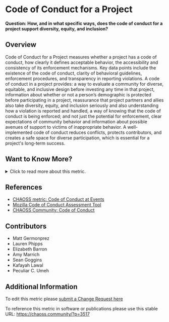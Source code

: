 # Code of Conduct for a Project

**Question: How, and in what specific ways, does the code of conduct for a project support diversity, equity, and inclusion?**

## Overview

Code of Conduct for a Project measures whether a project has a code of conduct, how clearly it defines acceptable behavior, the accessibility and consistency of its enforcement mechanisms. Key data points include the existence of the code of conduct, clarity of behavioral guidelines, enforcement procedures, and transparency in reporting violations.
A code of conduct in a project provides: a way to evaluate a community for diverse, equitable, and inclusive design before investing any time in that project, information about whether or not a person’s demographic is protected before participating in a project, reassurance that project partners and allies also take diversity, equity, and inclusion seriously and also understanding how a violation is reported and handled, a way of knowing that the code of conduct is being enforced; and not just the potential for enforcement, clear expectations of community behavior and information about possible avenues of support to victims of inappropriate behavior. A well-implemented code of conduct reduces conflicts, protects contributors, and creates a safe space for diverse participation, which is essential for a project's long-term success.

## Want to Know More?

<span markdown="1"><details>

<summary>Click to read more about this metric.</summary>

### Data Collection Strategies

*Qualitative*

*   Identify the location of the code of conduct as it pertains to primary areas of interaction and participation in the projects (i.e., repository root, project website, communication channels).
*   Determine if the code of conduct passes [Mozilla’s Code of Conduct Assessment Tool](https://mozilla.github.io/diversity-coc-review.io/)
*   Interview community members to understand more about why the code of conduct does or does not meet their expectations.
*   Interview community members as to what the project can do to improve the code of conduct?
*   Interview community members regarding how this community met or exceeded code of conduct expectations

*Quantitative*

*   Survey participants about the code of conduct. Sample survey questions include:
    *   Likert scale \[1-x] item: How well did the project meet your code of conduct expectations?
    *   Likert scale \[1-x] item: How clear are you on the rights and responsibilities of community members as described in the code of conduct?
*   Likert scale \[1-x] item: How much does  a code of conduct influence your participation and sense of safety?
*   Likert scale \[1-x] item: How easily did you understand the code of conduct and how to report violations?
    *   Likert scale \[1-x] item: How easily did you locate the code of conduct and how to report violations? \[i]
    *   Likert scale \[1-x] item: To what extent did the existence of the code of conduct make you feel safer, and more empowered to
        fully participate in this project? \[i]
    *   Likert scale \[1-x] item: If you reported a violation of the code of conduct, to what extent was it resolved to your satisfaction? \[i]

</details></span>

## References

*   [CHAOSS metric: Code of Conduct at Events](https://chaoss.community/metric-code-of-conduct-at-event/)
*   [Mozilla Code of Conduct Assessment Tool](https://mozilla.github.io/diversity-coc-review.io/)
*   [CHAOSS Community: Code of Conduct](https://chaoss.community/code-of-conduct/)

## Contributors

*   Matt Germonprez
*   Lauren Phipps
*   Elizabeth Barron
*   Amy Marrich
*   Sean Goggins
*   Kafayah Lawal
*   Peculiar C. Umeh

## Additional Information

To edit this metric please [submit a Change Request here](https://github.com/chaoss/wg-dei/blob/main/focus-areas/governance/code-of-conduct.md)

To reference this metric in software or publications please use this stable URL: <https://chaoss.community/?p=3517>

<!-- # For groupings in the knowledge base
Context tags:  Governance and Leadership
Keyword tags:enforcement, inclusivity, rude, harassment, point of contact
→ 
